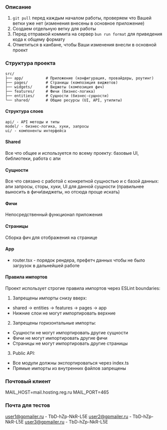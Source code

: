 ### Описание

1. `git pull` перед каждым началом работы, проверяем что Вашей ветки уже нет (изменения внесены в основное приложение)
2. Создаем отдельную ветку для работы
3. Перед отправкой коммита на сервер `bun run format` для приведения кода к общему формату
4. Отметиться в канбане, чтобы Ваши изменения внесли в основной проект

### Структура проекта

```
src/
├── app/          # Приложение (конфигурация, провайдеры, роутинг)
├── pages/        # Страницы (композиция виджетов)
├── widgets/      # Виджеты (композиция фич)
├── features/     # Фичи (бизнес-логика)
├── entities/     # Сущности (бизнес-сущности)
└── shared/       # Общие ресурсы (UI, API, утилиты)
```

#### Структура слоев

```
api/ - API методы и типы
model/ - бизнес-логика, хуки, запросы
ui/ - компоненты интерфейса
```

#### Shared

Все что общее и используется по всему проекту: базовые UI, библиотеки, работа с апи

#### Сущности

Все что связано с работой с конкретной сущностью и с базой данных: апи запросы, сторы, хуки, UI для данной сущности (правильнее выносить в фичи\виджеты, но отсюда проще искать)

#### Фичи

Непосредственный функционал приложения

#### Страницы

Сборка фич для отображения на странице

#### App

- router.tsx - порядок рендера, префетч данных чтобы не было загрузок в дальнейшей работе

#### Правила импортов

Проект использует строгие правила импортов через ESLint boundaries:

1. Запрещены импорты снизу вверх:

- shared → entities → features → pages → app
- Нижние слои не могут импортировать верхние

2. Запрещены горизонтальные импорты:

- Сущности не могут импортировать другие сущности
- Фичи не могут импортировать другие фичи
- Страницы не могут импортировать другие страницы

3. Public API:

- Все модули должны экспортироваться через index.ts
- Прямые импорты из внутренних файлов запрещены

### Почтовый клиент

MAIL_HOST=mail.hosting.reg.ru
MAIL_PORT=465

### Почта для тестов

user1@gpmailer.ru - TbD-hZp-NkR-L5E
user2@gpmailer.ru - TbD-hZp-NkR-L5E
user3@gpmailer.ru - TbD-hZp-NkR-L5E
